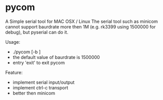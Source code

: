 # pycom
A Simple serial tool for MAC OSX / Linux
The serial tool such as minicom cannot support baurdrate more then 1M (e.g. rk3399 using 1500000 for debug),
but pyserial can do it.<br/>

Usage:<br/>
* ./pycom <dev> [-b <baurdrate>]<br/>
* the default value of baurdrate is 1500000
* entry 'exit' to exit pycom <br/>

Feature:<br/>
* implement serial input/output
* implement ctrl-c transport
* better then minicom
